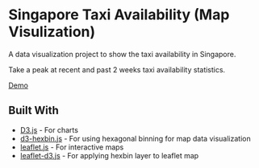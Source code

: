 # Singapore Taxi Availability (Map Visulization)
A data visualization project to show the taxi availability in Singapore.

Take a peak at recent and past 2 weeks taxi availability statistics.

[Demo](https://yongquanben.github.io/sg_taxi_availability/)

## Built With

* [D3.js](https://d3js.org/) - For charts
* [d3-hexbin.js](https://github.com/d3/d3-hexbin) - For using hexagonal binning for map data visualization
* [leaflet.js](http://leafletjs.com/) - For interactive maps
* [leaflet-d3.js](https://github.com/Asymmetrik/leaflet-d3) - For applying hexbin layer to leaflet map
